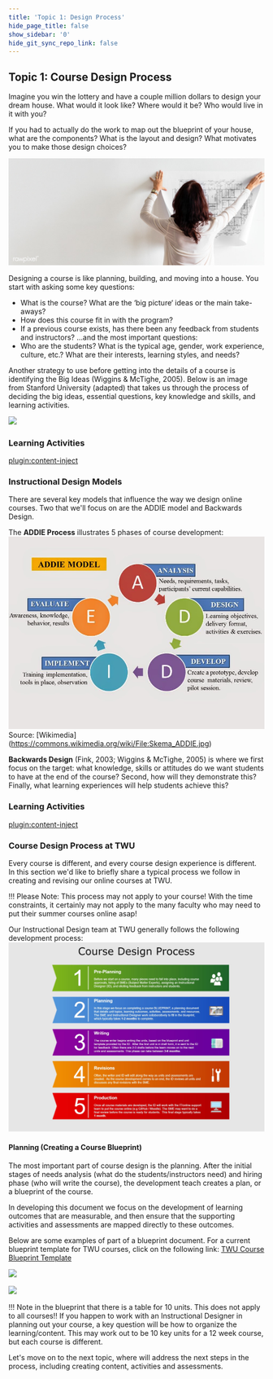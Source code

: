 ```yaml
---
title: 'Topic 1: Design Process'
hide_page_title: false
show_sidebar: '0'
hide_git_sync_repo_link: false
---
```


## Topic 1: Course Design Process

Imagine you win the lottery and have a couple million dollars to design your dream house.  What would it look like?  Where would it be?  Who would live in it with you?

If you had to actually do the work to map out the blueprint of your house, what are the components?  What is the layout and design?  What motivates you to make those design choices?

![](rm22-268-business-sasi-22.jpg)

Designing a course is like planning, building, and moving into a house.  You start with asking some key questions:
- What is the course?  What are the ‘big picture‘ ideas or the main take-aways?
- How does this course fit in with the program?
- If a previous course exists, has there been any feedback from students and instructors?
…and the most important questions:
- Who are the students?  What is the typical age, gender, work experience, culture, etc.? What are their interests, learning styles, and needs?​

Another strategy to use before getting into the details of a course is identifying the Big Ideas (Wiggins & McTighe, 2005). Below is an image from Stanford University (adapted) that takes us through the process of deciding the big ideas, essential questions, key knowledge and skills, and learning activities.

![](big-ideas-los)

### Learning Activities
[plugin:content-inject](../_2-1)

### Instructional Design Models
There are several key models that influence the way we design online courses. Two that we'll focus on are the ADDIE model and Backwards Design.  

The **ADDIE Process** illustrates 5 phases of course development:
![](Skema_ADDIE.jpg)
Source: [Wikimedia] (https://commons.wikimedia.org/wiki/File:Skema_ADDIE.jpg)

**Backwards Design** (Fink, 2003; Wiggins & McTighe, 2005) is where we first focus on the target: what knowledge, skills or attitudes do we want students to have at the end of the course?  Second, how will they demonstrate this?  Finally, what learning experiences will help students achieve this?

### Learning Activities
[plugin:content-inject](../_2-2)


### Course Design Process at TWU
Every course is different, and every course design experience is different.  In this section we'd like to briefly share a typical process we follow in creating and revising our online courses at TWU.

!!! Please Note: This process may not apply to your course! With the time constraints, it certainly may not apply to the many faculty who may need to put their summer courses online asap!

Our Instructional Design team at TWU generally follows the following development process:
![](Course-Design-Process-at-TWU.jpg)


#### Planning (Creating a Course Blueprint)
The most important part of course design is the planning. After the initial stages of needs analysis (what do the students/instructors need) and hiring phase (who will write the course), the development teach creates a plan, or a blueprint of the course.

In developing this document we focus on the development of learning outcomes that are measurable, and then ensure that the supporting activities and assessments are mapped directly to these outcomes.

Below are some examples of part of a blueprint document.  For a current blueprint template for TWU courses, click on the following link: [TWU Course Blueprint Template](https://docs.google.com/document/d/1XJ27S2OeEW01JFpICjWtvsYLj1a0SpD9dy7yoX8ttAQ/edit?usp=sharing)

![](ldrs-627-blueprint.jpg)

![](phil-210-blueprint.jpg)

!!! Note in the blueprint that there is a table for 10 units.  This does not apply to all courses!!  If you happen to work with an Instructional Designer in planning out your course, a key question will be how to organize the learning/content.  This may work out to be 10 key units for a 12 week course, but each course is different.

Let's move on to the next topic, where will address the next steps in the process, including creating content, activities and assessments.
